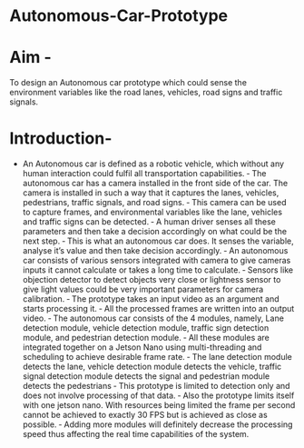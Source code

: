 # Autonomous-Car-Prototype

# Aim -
To design an Autonomous car prototype which could sense the environment variables like the road lanes, vehicles, road signs and traffic signals.

# Introduction-
-	An Autonomous car is defined as a robotic vehicle, which without any human interaction could fulfil all transportation capabilities.
‐	The autonomous car has a camera installed in the front side of the car. The camera is installed in such a way that it captures the lanes, vehicles, pedestrians, traffic signals, and road signs.
‐	This camera can be used to capture frames, and environmental variables like the lane, vehicles and traffic signs can be detected.
‐	A human driver senses all these parameters and then take a decision accordingly on what could be the next step.
‐	This is what an autonomous car does. It senses the variable, analyse it’s value and then take decision accordingly.
‐	An autonomous car consists of various sensors integrated with camera to give cameras inputs it cannot calculate or takes a long time to calculate. 
‐	Sensors like objection detector to detect objects very close or lightness sensor to give light values could be very important parameters for camera calibration.
‐	The prototype takes an input video as an argument and starts processing it. 
‐	All the processed frames are written into an output video.
‐	The autonomous car consists of the 4 modules, namely, Lane detection module, vehicle detection module, traffic sign detection module, and pedestrian detection module.
‐	All these modules are integrated together on a Jetson Nano using multi-threading and scheduling to achieve desirable frame rate.
‐	The lane detection module detects the lane, vehicle detection module detects the vehicle, traffic signal detection module detects the signal and pedestrian module detects the pedestrians
‐	This prototype is limited to detection only and does not involve processing of that data.
‐	Also the prototype limits itself with one jetson nano. With resources being limited the frame per second cannot be achieved to exactly 30 FPS but is achieved as close as possible.
‐	Adding more modules will definitely decrease the processing speed thus affecting the real time capabilities of the system. 


 
